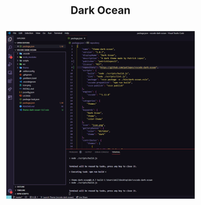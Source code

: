 <h1 align="center">Dark Ocean<h1>
<img src="https://raw.githubusercontent.com/patlopes/vscode-dark-ocean/master/capture.PNG"/>

